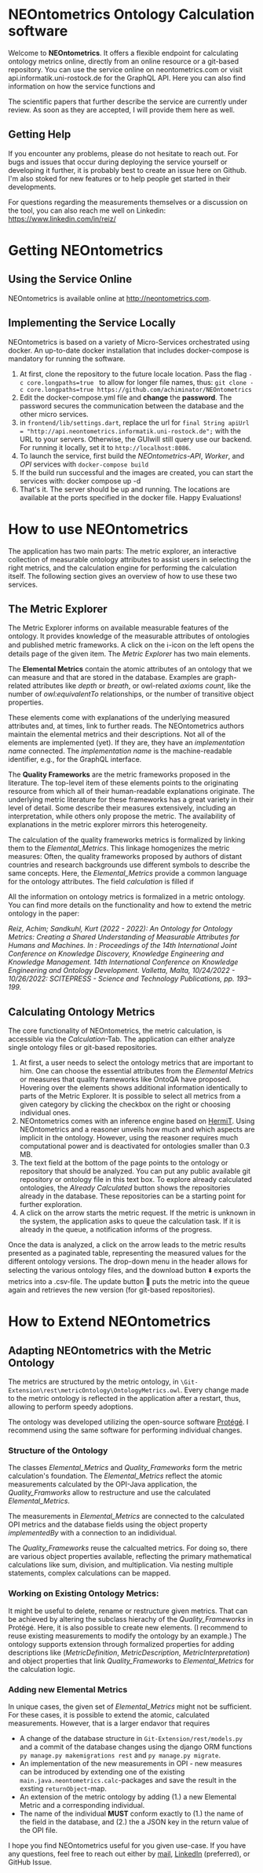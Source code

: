 
# NEOntometrics Ontology Calculation software

Welcome to **NEOntometrics**. It offers a flexible endpoint for calculating ontology metrics online, directly from an online resource or a git-based repository. You can use the service online on neontometrics.com or visit api.informatik.uni-rostock.de for the GraphQL API. Here you can also find information on how the service functions and

The scientific papers that further describe the service are currently under review. As soon as they are accepted, I will provide them here as well.

## Getting Help
If you encounter any problems, please do not hesitate to reach out. For bugs and issues that occur during deploying the service yourself or developing it further, it is probably best to create an issue here on Github. I'm also stoked for new features or to help people get started in their developments.

For questions regarding the measurements themselves or a discussion on the tool, you can also reach me well on Linkedin: https://www.linkedin.com/in/reiz/

# Getting NEOntometrics

## Using the Service Online

NEOntometrics is available online at http://neontometrics.com.

## Implementing the Service Locally

NEOntometrics is based on a variety of Micro-Services orchestrated using docker. An up-to-date docker installation that includes docker-compose is mandatory for running the software.

1.  At first, clone the repository to the future locale location. Pass the flag `-c core.longpaths=true ` to allow for longer file names, thus:
 `git clone -c core.longpaths=true https://github.com/achiminator/NEOntometrics`
2.  Edit the docker-compose.yml file and **change** the **password**. The password secures the communication between the database and the other micro services.
3.  in `frontend/lib/settings.dart`, replace the url for `final String apiUrl = "http://api.neontometrics.informatik.uni-rostock.de";` with the URL to your servers. Otherwise, the GUIwill still query use our backend. For running it locally, set it to `http://localhost:8086`.
4.  To launch the service, first build the _NEOntometrics-API_, _Worker_, and _OPI_ services with `docker-compose build`
5.  If the build run successful and the images are created, you can start the services with: docker compose up -d
6.  That's it. The server should be up and running. The locations are available at the ports specified in the docker file. Happy Evaluations!

  

# How to use NEOntometrics

The application has two main parts: The metric explorer, an interactive collection of measurable ontology attributes to assist users in selecting the right metrics, and the calculation engine for performing the calculation itself. The following section gives an overview of how to use these two services.

## The Metric Explorer

The Metric Explorer informs on available measurable features of the ontology. It provides knowledge of the measurable attributes of ontologies and published metric frameworks. A click on the ℹ️-icon on the left opens the details page of the given item. The _Metric Explorer_ has two main elements.

The **Elemental Metrics** contain the atomic attributes of an ontology that we can measure and that are stored in the database. Examples are graph-related attributes like _depth_ or _breath_, or owl-related _axioms count_, like the number of _owl:equivalentTo_ relationships, or the number of transitive object properties.

These elements come with explanations of the underlying measured attributes and, at times, link to further reads. The NEOntometrics authors maintain the elemental metrics and their descriptions. Not all of the elements are implemented (yet). If they are, they have an _implementation name_ connected. The _implementation name_ is the machine-readable identifier, e.g., for the GraphQL interface.

The **Quality Frameworks** are the metric frameworks proposed in the literature. The top-level item of these elements points to the originating resource from which all of their human-readable explanations originate. The underlying metric literature for these frameworks has a great variety in their level of detail. Some describe their measures extensively, including an interpretation, while others only propose the metric. The availability of explanations in the metric explorer mirrors this heterogeneity.

The calculation of the quality frameworks metrics is formalized by linking them to the _Elemental_Metrics_. This linkage homogenizes the metric measures: Often, the quality frameworks proposed by authors of distant countries and research backgrounds use different symbols to describe the same concepts. Here, the _Elemental_Metrics_ provide a common language for the ontology attributes. The field _calculation_ is filled if

All the information on ontology metrics is formalized in a metric ontology. You can find more details on the functionality and how to extend the metric ontology in the paper:

_Reiz, Achim; Sandkuhl, Kurt (2022 - 2022): An Ontology for Ontology Metrics: Creating a Shared Understanding of Measurable Attributes for Humans and Machines. In : Proceedings of the 14th International Joint Conference on Knowledge Discovery, Knowledge Engineering and Knowledge Management. 14th International Conference on Knowledge Engineering and Ontology Development. Valletta, Malta, 10/24/2022 - 10/26/2022: SCITEPRESS - Science and Technology Publications, pp. 193–199._

  

## Calculating Ontology Metrics

The core functionality of NEOntometrics, the metric calculation, is accessible via the _Calculation_-Tab. The application can either analyze single ontology files or git-based repositories.

1.  At first, a user needs to select the ontology metrics that are important to him. One can choose the essential attributes from the _Elemental Metrics_ or measures that quality frameworks like OntoQA have proposed. Hovering over the elements shows additional information identically to parts of the Metric Explorer. It is possible to select all metrics from a given category by clicking the checkbox on the right or choosing individual ones.
2.  NEOntometrics comes with an inference engine based on [HermiT](http://www.hermit-reasoner.com/). Using NEOntometrics and a reasoner unveils how much and which aspects are implicit in the ontology. However, using the reasoner requires much computational power and is deactivated for ontologies smaller than 0.3 MB.
3.  The text field at the bottom of the page points to the ontology or repository that should be analyzed. You can put any public available git repository or ontology file in this text box. To explore already calculated ontologies, the _Already Calculated_ button shows the repositories already in the database. These repositories can be a starting point for further exploration.
4.  A click on the arrow starts the metric request. If the metric is unknown in the system, the application asks to queue the calculation task. If it is already in the queue, a notification informs of the progress.

Once the data is analyzed, a click on the arrow leads to the metric results presented as a paginated table, representing the measured values for the different ontology versions. The drop-down menu in the header allows for selecting the various ontology files, and the download button ⬇️ exports the metrics into a .csv-file. The update button 🔂 puts the metric into the queue again and retrieves the new version (for git-based repositories).

# How to Extend NEOntometrics

## Adapting NEOntometrics with the Metric Ontology
The metrics are structured by the metric ontology, in `\Git-Extension\rest\metricOntology\OntologyMetrics.owl`. Every change made to the metric ontology is reflected in the application after a restart, thus, allowing to perform speedy adoptions.

The ontology was developed utilizing the open-source software [Protégé](https://protege.stanford.edu/). I recommend using the same software for performing individual changes. 

### Structure of the Ontology
The classes _Elemental_Metrics_ and _Quality_Frameworks_ form the metric calculation's foundation. The _Elemental_Metrics_ reflect the atomic measurements calculated by the OPI-Java application, the _Quality_Framworks_ allow to restructure and use the calculated _Elemental_Metrics_.

The measurements in *Elemental_Metrics* are connected to the calculated OPI metrics and the database fields  using the object property *implementedBy* with a connection to an indidividual. 

The *Quality_Frameworks* reuse the calcualted metrics. For doing so, there are various object properties available, reflecting the primary mathematical calculations like sum, division, and multiplication. Via nesting multiple statements, complex calculations can be mapped.


### Working on Existing Ontology Metrics:
It might be useful to delete, rename or restructure given metrics. That can be achieved by altering the subclass hierachy of the *Quality_Frameworks* in Protégé. Here, it is also possible to create new elements. (I recommend to reuse existing measurements to modify the ontology by an example.)
The ontology supports extension through formalized properties for adding descriptions like (_MetricDefinition_, _MetricDescription_, _MetricInterpretation_) and object properties that link _Quality_Frameworks_ to _Elemental_Metrics_ for the calculation logic.

### Adding new Elemental Metrics
In unique cases, the given set of *Elemental_Metrics* might not be sufficient. For these cases, it is possible to extend the atomic, calculated measurements. However, that is a larger endavor that requires
- A change of the database structure in `Git-Extension/rest/models.py` and a commit of the database changes using the django ORM functions `py manage.py makemigrations rest` and `py manage.py migrate`.
- An implementation of the new measurements in OPI - new measures can be introduced by extending one of the existing `main.java.neontometrics.calc`-packages and save the result in the exsting `returnObject`-map.
- An extension of the metric ontology by adding (1.) a new Elemental Metric and a corresponding individual.
- The name of the individual **MUST** conform exactly to (1.) the name of the field in the database, and (2.) the a JSON key in the return value of the OPI file.

I hope you find NEOntometrics useful for you given use-case. If you have any questions, feel free to reach out either by [mail](mailto:achim.reiz@uni-rostock.de), [LinkedIn](https://www.linkedin.com/in/reiz/) (preferred), or GitHub Issue.
